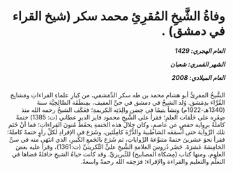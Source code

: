 <h1 dir="rtl">وفاةُ الشَّيخِ المُقرِئِ محمد سكر (شيخ القراء في دمشق) .</h1>

<h5 dir="rtl">العام الهجري:  1429

الشهر القمري: شعبان

العام الميلادي: 2008</h5>

<p dir="rtl">الشَّيخُ المقرِئُ أبو هشام محمد بن طه سكر الدِّمَشقي، من كبارِ علماءِ القراءاتِ ومَشايِخ القُرَّاء بدِمَشق. وُلد الشيخُ في دمشق في حيِّ العفيف، بمِنطَقَة الصَّالِحِيَّة سنةَ (1340هـ-1922م) ونشأ يتيمًا في حِضن والِدَتِه الكريمةِ؛ فعَكَف الشيخُ رحمه الله منذ صِغَرِه على حَلَقات العلمِ؛ فقرأ على الشَّيخِ محمود فايز الدير عطاني (ت: 1385) ختمةً كاملةً برِواية حفصٍ عن عاصمٍ، وكان خِلالَ هذه الختمةِ يحفَظُ مُتونَ القِراءاتِ؛ فما أنْ خَتَم تلك الرِّوايةَ حتى أسمَعَه الشاطبيةَ والدُّرَّةَ كامِلَتَين، وشَرَع في الإفرادِ لكلِّ راوٍ ختمةً كاملةً؛ فقرأ نحوَ عشرينَ ختمةً متنوِّعةَ الرِّواياتِ، ثم شَرَع بالجَمعِ الكَبيرِ، الذي انتَهَى منه في سنِّ الخامِسَةَ عَشرَةَ. حَضَر دُروسَ العلامةِ الشَّيخِ عليٍّ التِّكريتيِّ (ت:1361)، وقرأ عليه بعضَ العلوم، ومنها كتاب (مِشكاة المصابيح) للتِّبريزيِّ. وقد كانت حياةُ الشيخِ حافلةً قضاها في التعلُّم والتعليم والقراءة والإقراء؛ فرَحِمَه الله رحمةً واسعةً.</p></br>
